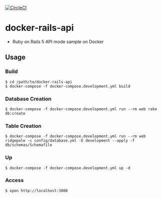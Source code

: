 [![CircleCI](https://circleci.com/gh/yomasaa/docker-rails-api/tree/master.svg?style=svg)](https://circleci.com/gh/yomasaa/docker-rails-api/tree/master)

# docker-rails-api
* Ruby on Rails 5 API mode sample on Docker

## Usage
### Build

```
$ cd /path/to/docker-rails-api
$ docker-compose -f docker-compose.development.yml build
```

### Database Creation

```
$ docker-compose -f docker-compose.development.yml run --rm web rake db:create
```

### Table Creation
```
$ docker-compose -f docker-compose.development.yml run --rm web ridgepole -c config/database.yml -E development --apply -f db/schemas/Schemafile
```

### Up

```
$ docker-compose -f docker-compose.development.yml up -d
```

### Access

```
$ open http://localhost:3000
```
